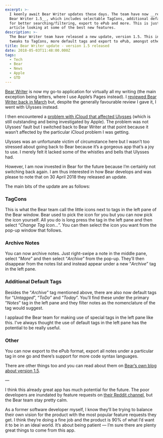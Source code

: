 ```yaml
---
excerpt: >-
  I keenly await Bear Writer updates these days. The team have now __released
  Bear Writer 1.5__, which includes selectable TagCons, additional default tags
  for better searching/filtering, export to ePub and more. This is just a brief
  article looking at some of the best new features.
description: >-
  The Bear Writer team have released a new update, version 1.5. This includes
  tweaks to TagCons, more default tags and export to ePub, amongst other things.
title: Bear Writer update - version 1.5 released
date: 2018-05-03T11:48:00.000Z
tags:
  - Tech
  - Bear
  - News
  - Apple
  - GTD
---
```

[Bear Writer](http://www.bear-writer.com) is now my go-to application for virtually all my writing (the main exception being letters, where I use Apple’s Pages instead). I [reviewed Bear Writer back in March](/bear-writer-review-a-gorgeous-notes-app) but, despite the generally favourable review I gave it, I went with Ulysses instead.

[//]: # (@simpleimg | /assets/images/posts/2018/05/2018-05-03-bear-update-1.png | alt=Bear Writer icon.)
I then encountered a [problem with iCloud that affected Ulysses](/bear-writer-revisited-transferring-from-ulysses) (which is still outstanding and being investigated by Apple). The problem was not Ulysses’ fault but I switched back to Bear Writer at that point because it wasn’t affected by the particular iCloud problem I was getting.

Ulysses was an unfortunate victim of circumstance here but I wasn’t too stressed about going back to Bear because it’s a gorgeous app that’s a joy to use. I merely felt it lacked some of the whistles and bells that Ulysses had.

However, I am now invested in Bear for the future because I’m certainly not switching back again. I am thus interested in how Bear develops and was please to note that on 30 April 2018 they released an update. 

The main bits of the update are as follows:

### TagCons

[//]: # (@simpleimg | /assets/images/posts/2018/05/2018-05-03-bear-update-2.png | alt=Bear Writer 1.5.)
This is what the Bear team call the little icons next to tags in the left pane of the Bear window. Bear used to pick the icon for you but you can now pick the icon yourself. All you do is long press the tag in the left pane and then select “_Change Tag Icon..._”. You can then select the icon you want from the pop-up window that follows.

### Archive Notes

You can now archive notes. Just right-swipe a note in the middle pane, select “_More_” and then select “_Archive_” from the pop-up. They’ll then disappear from the notes list and instead appear under a new “_Archive_” tag in the left pane.

### Additional Default Tags

Besides the “_Archive_” tag mentioned above, there are also now default tags for “_Untagged_”, “_ToDo_” and “_Today_”. You’ll find these under the primary “_Notes_” tag in the left pane and they filter notes as the nomenclature of the tag would suggest. 

I applaud the Bear team for making use of special tags in the left pane like this. I’ve always thought the use of default tags in the left pane has the potential to be really useful.

### Other

You can now export to the ePub format, export all notes under a particular tag in one go and there’s support for more code syntax languages.

There are other things too and you can read about them on [Bear’s own blog about version 1.5](https://blog.bear-writer.com/bear-1-5-is-out-with-archive-epub-export-customizable-tagcons-new-themes-and-more-ea9e1fea2776).

—

I think this already great app has much potential for the future. The poor developers are inundated by feature requests on [their Reddit channel](https://www.reddit.com/r/bearapp/), but the Bear team stay pretty calm.

As a former software developer myself, I know they’ll be trying to balance their own vision for the product with the most popular feature requests they get. I think they’re doing a fine job and the product is 90% of what I’d want it to be in an ideal world. It’s about being patient — I’m sure there are plenty great things to come from this app.

